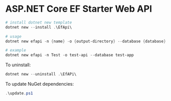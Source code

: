 # ASP.NET Core EF Starter Web API

```PowerShell
# install dotnet new template
dotnet new --install .\EfApi\

# usage
dotnet new efapi -n {name} -o {output-directory} --database {database}

# example
dotnet new efapi -n Test -o test-api --database test-app
```

To uninstall:

```PowerShell
dotnet new --uninstall .\EfAPi\
```

To update NuGet dependencies:

```PowerShell
.\update.ps1
```